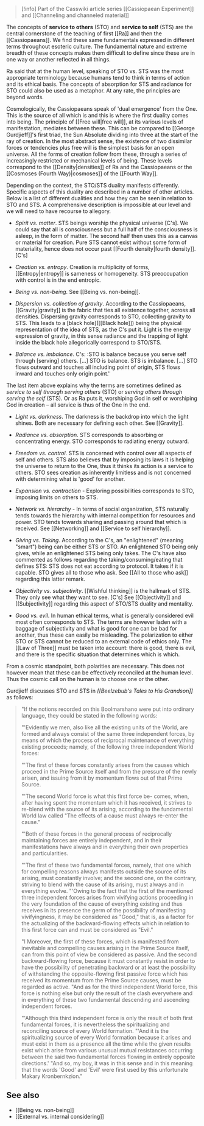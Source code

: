 > [!info] Part of the Casswiki article series [[Cassiopaean Experiment]] and [[Channeling and channeled material]]

The concepts of **service to others** (STO) and **service to self** (STS) are the central cornerstone of the teaching of first [[Ra]] and then the [[Cassiopaeans]]. We find these same fundamentals expressed in different terms throughout esoteric culture. The fundamental nature and extreme breadth of these concepts makes them difficult to define since these are in one way or another reflected in all things.

Ra said that at the human level, speaking of STO vs. STS was the most appropriate terminology because humans tend to think in terms of action and its ethical basis. The concepts of absorption for STS and radiance for STO could also be used as a metaphor. At any rate, the principles are beyond words.

Cosmologically, the Cassiopaeans speak of 'dual emergence' from the One. This is the source of all which is and this is where the first duality comes into being. The principle of [[Free will|free will]], at its various levels of manifestation, mediates between these. This can be compared to [[George Gurdjieff]]'s first triad, the Sun Absolute dividing into three at the start of the ray of creation. In the most abstract sense, the existence of two dissimilar forces or tendencies plus free will is the simplest basis for an open universe. All the forms of creation follow from these, through a series of increasingly restricted or mechanical levels of being. These levels correspond to the [[Density|densities]] of Ra and the Cassiopaeans or the [[Cosmoses (Fourth Way)|cosmoses]] of the [[Fourth Way]].

Depending on the context, the STO/STS duality manifests differently. Specific aspects of this duality are described in a number of other articles. Below is a list of different dualities and how they can be seen in relation to STO and STS. A comprehensive description is impossible at our level and we will need to have recourse to allegory.

*   _Spirit vs. matter_. STS beings worship the physical universe \[C's\]. We could say that all is consciousness but a full half of the consciousness is asleep, in the form of matter. The second half then uses this as a canvas or material for creation. Pure STS cannot exist without some form of materiality, hence does not occur past [[Fourth density|fourth density]].\[C's\]

*   _Creation vs. entropy_. Creation is multiplicity of forms, [[Entropy|entropy]] is sameness or homogeneity. STS preoccupation with control is in the end entropic.

*   _Being vs. non-being_. See [[Being vs. non-being]].

*   _Dispersion vs. collection of gravity_. According to the Cassiopaeans, [[Gravity|gravity]] is the fabric that ties all existence together, across all densities. Dispersing gravity corresponds to STO, collecting gravity to STS. This leads to a [black hole]([[Black hole]]) being the physical representation of the idea of STS, as the C's put it. Light is the energy expression of gravity, in this sense radiance and the trapping of light inside the black hole allegorically correspond to STO/STS.

*   _Balance vs. imbalance_. C's: :STO is balance because you serve self through \[serving\] others. \[…\] STO is balance. STS is imbalance. \[…\] STO flows outward and touches all including point of origin, STS flows inward and touches only origin point.'

The last item above explains why the terms are sometimes defined as _service to self through serving others_ (STO) or _serving others through serving the self_ (STS). Or as Ra puts it, worshiping God in self or worshiping God in creation – all service is thus of the One in the end.

*   _Light vs. darkness_. The darkness is the backdrop into which the light shines. Both are necessary for defining each other. See [[Gravity]].

*   _Radiance vs. absorption_. STS corresponds to absorbing or concentrating energy. STO corresponds to radiating energy outward.

*   _Freedom vs. control_. STS is concerned with control over all aspects of self and others. STS also believes that by imposing its laws it is helping the universe to return to the One, thus it thinks its action is a service to others. STO sees creation as inherently limitless and is not concerned with determining what is 'good' for another.

*   _Expansion vs. contraction_ - Exploring possibilities corresponds to STO, imposing limits on others to STS.

*   _Network vs. hierarchy_ - In terms of social organization, STS naturally tends towards the hierarchy with internal competition for resources and power. STO tends towards sharing and passing around that which is received. See [[Networking]] and [[Service to self hierarchy]].

*   _Giving vs. Taking_. According to the C's, an "enlightened" (meaning "smart") being can be either STS or STO. An enlightened STO being only gives, while an enlightened STS being only takes. The C's have also commented as follows regarding the taking/consuming/eating that defines STS: STS does not eat according to protocol. It takes if it is capable. STO gives all to those who ask. See [[All to those who ask]] regarding this latter remark.

*   _Objectivity vs. subjectivity_. [[Wishful thinking]] is the hallmark of STS. They only see what they want to see. \[C's\] See [[Objectivity]] and [[Subjectivity]] regarding this aspect of STO/STS duality and mentality.

*   _Good vs. evil_. In human ethical terms, what is generally considered evil most often corresponds to STS. The terms are however laden with a baggage of subjectivity and what is good for one can be bad for another, thus these can easily be misleading. The polarization to either STO or STS cannot be reduced to an external code of ethics only. The [[Law of Three]] must be taken into account: there is good, there is evil, and there is the specific situation that determines which is which.

From a cosmic standpoint, both polarities are necessary. This does not however mean that these can be effectively reconciled at the human level. Thus the cosmic call on the human is to choose one or the other.

Gurdjieff discusses STO and STS in _[[Beelzebub's Tales to His Grandson]]_ as follows:

> "If the notions recorded on this Boolmarshano were put into ordinary language, they could be stated in the following words:
> 
> "'Evidently we men, also like all the existing units of the World, are formed and always consist of the same three independent forces, by means of which the process of reciprocal maintenance of everything existing proceeds; namely, of the following three independent World forces:
> 
> "'The first of these forces constantly arises from the causes which proceed in the Prime Source itself and from the pressure of the newly arisen, and issuing from it by momentum flows out of that Prime Source.
> 
> "'The second World force is what this first force be- comes, when, after having spent the momentum which it has received, it strives to re-blend with the source of its arising, according to the fundamental World law called "The effects of a cause must always re-enter the cause."
> 
> "'Both of these forces in the general process of reciprocally maintaining forces are entirely independent, and in their manifestations have always and in everything their own properties and particularities.
> 
> "'The first of these two fundamental forces, namely, that one which for compelling reasons always manifests outside the source of its arising, must constantly involve; and the second one, on the contrary, striving to blend with the cause of its arising, must always and in everything evolve. "'Owing to the fact that the first of the mentioned three independent forces arises from vivifying actions proceeding in the very foundation of the cause of everything existing and thus receives in its presence the germ of the possibility of manifesting vivifyingness, it may be considered as "Good," that is, as a factor for the actualizing of the backward-flowing effects which in relation to this first force can and must be considered as "Evil."
> 
> "I Moreover, the first of these forces, which is manifested from inevitable and compelling causes arising in the Prime Source itself, can from this point of view be considered as passive. And the second backward-flowing force, because it must constantly resist in order to have the possibility of penetrating backward or at least the possibility of withstanding the opposite-flowing first passive force which has received its momentum from the Prime Source causes, must be regarded as active. "And as for the third independent World force, this force is nothing else but only the result of the clash everywhere and in everything of these two fundamental descending and ascending independent forces.
> 
> "'Although this third independent force is only the result of both first fundamental forces, it is nevertheless the spiritualizing and reconciling source of every World formation. "'And it is the spiritualizing source of every World formation because it arises and must exist in them as a presence all the time while the given results exist which arise from various unusual mutual resistances occurring between the said two fundamental forces flowing in entirely opposite directions.' "And so, my boy, it was in this sense and in this meaning that the words 'Good' and 'Evil' were first used by this unfortunate Makary Kronbernkzion."

See also
--------

*   [[Being vs. non-being]]
*   [[External vs. internal considering]]